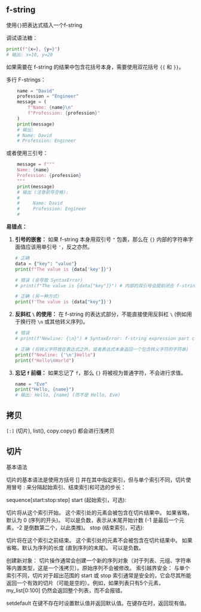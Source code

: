 ## f-string
使用`{}`把表达式插入一个f-string

调试语法糖：
```py
print(f"{x=}, {y=}")
# 输出: x=10, y=20
```

如果需要在 f-string 的结果中包含花括号本身，需要使用双花括号 `{{` 和 `}}`。

多行 F-strings：

```python
    name = "David"
    profession = "Engineer"
    message = (
        f"Name: {name}\n"
        f"Profession: {profession}"
    )
    print(message)
    # 输出:
    # Name: David
    # Profession: Engineer
```
或者使用三引号：
```python
    message = f"""
    Name: {name}
    Profession: {profession}
    """
    print(message)
    # 输出 (注意前导空格):
    #
    #     Name: David
    #     Profession: Engineer
    #
```

**易错点：**

1.  **引号的嵌套：** 如果 f-string 本身用双引号 `"` 包裹，那么在 `{}` 内部的字符串字面值应该用单引号 `'`，反之亦然。
    ```python
    # 正确
    data = {"key": "value"}
    print(f"The value is {data['key']}")

    # 错误 (会导致 SyntaxError)
    # print(f"The value is {data["key"]}") # 内部的双引号会提前闭合 f-string

    # 正确 (另一种方式)
    print(f'The value is {data["key"]}')
    ```

2.  **反斜杠 `\` 的使用：** 在 f-string 的表达式部分，不能直接使用反斜杠 `\` (例如用于换行符 `\n` 或其他转义序列)。
    ```python
    # 错误
    # print(f"Newline: {\n}") # SyntaxError: f-string expression part cannot include a backslash

    # 正确 (将转义字符放在表达式之外，或者表达式本身返回一个包含转义字符的字符串)
    print(f"Newline: {'\n'}Hello")
    print(f"Hello\nWorld")
    ```

3.  **忘记 `f` 前缀：** 如果忘记了 `f`，那么 `{}` 将被视为普通字符，不会进行求值。
    ```python
    name = "Eve"
    print("Hello, {name}")
    # 输出: Hello, {name} (而不是 Hello, Eve)
    ```

## 拷贝

`[:]` (切片), list(), copy.copy() 都会进行浅拷贝

## 切片

基本语法

切片的基本语法是使用方括号 [] 并在其中指定索引，但与单个索引不同，切片使用冒号 : 来分隔起始索引、结束索引和可选的步长：

sequence[start:stop:step]
start (起始索引，可选):

切片将从这个索引开始。
这个索引处的元素会被包含在切片结果中。
如果省略，默认为 0 (序列的开头)。
可以是负数，表示从末尾开始计数 (-1 是最后一个元素，-2 是倒数第二个，以此类推)。
stop (结束索引，可选):

切片将在这个索引之前结束。
这个索引处的元素不会被包含在切片结果中。
如果省略，默认为序列的长度 (直到序列的末尾)。
可以是负数。

创建新对象： 切片操作通常会创建一个新的序列对象（对于列表、元组、字符串等内置类型，这是一个浅拷贝）。原始序列不会被修改。
索引越界安全： 与单个索引不同，切片对于超出范围的 start 或 stop 索引通常是安全的，它会尽其所能返回一个有效的切片（可能是空的）。例如，如果列表只有5个元素，my_list[0:100] 仍然会返回整个列表，而不会报错。

setdefault 在键不存在时设置默认值并返回默认值。在键存在时，返回现有值。


